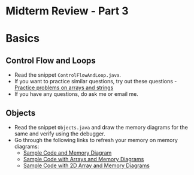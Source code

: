 # Midterm Review - Part 3

# Basics
## Control Flow and Loops
- Read the snippet `ControlFlowAndLoop.java`.
- If you want to practice similar questions, try out these questions - [Practice problems on arrays and strings](https://github.com/TejasViswa/PIC20A_Disc/blob/main/Week_2/ProblemSolving.md)
- If you have any questions, do ask me or email me.
## Objects
- Read the snippet `Objects.java` and draw the memory diagrams for the same and verify using the debugger.
- Go through the following links to refresh your memory on memory diagrams:
  - [Sample Code and Memory Diagram](https://github.com/TejasViswa/PIC20A_Disc/blob/main/Week_3/SampleCodeNMemDiag.md)
  - [Sample Code with Arrays and Memory Diagrams](https://github.com/TejasViswa/PIC20A_Disc/blob/main/Week_3/SampleArrayNMemDiag.md)
  - [Sample Code with 2D Array and Memory Diagrams](https://github.com/TejasViswa/PIC20A_Disc/blob/main/Week_3/SampleMultiArrayNMemDiag.md)
